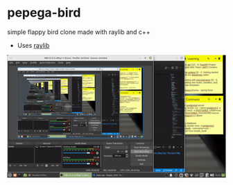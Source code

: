 # pepega-bird
simple flappy bird clone made with raylib and c++

* Uses [raylib](https://www.raylib.com/)

<img src="https://github.com/pepega90/pepega-bird/blob/main/preview.gif" />
